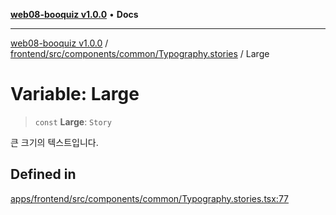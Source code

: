 [**web08-booquiz v1.0.0**](../../../../../../README.md) • **Docs**

***

[web08-booquiz v1.0.0](../../../../../../modules.md) / [frontend/src/components/common/Typography.stories](../README.md) / Large

# Variable: Large

> `const` **Large**: `Story`

큰 크기의 텍스트입니다.

## Defined in

[apps/frontend/src/components/common/Typography.stories.tsx:77](https://github.com/boostcampwm-2024/web08-BooQuiz/blob/7e828c98e22bdcb5cd4d46c7c476fd54ffa246ae/apps/frontend/src/components/common/Typography.stories.tsx#L77)

